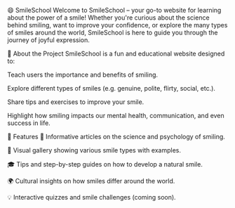 😄 SmileSchool
Welcome to SmileSchool – your go-to website for learning about the power of a smile! Whether you're curious about the science behind smiling, want to improve your confidence, or explore the many types of smiles around the world, SmileSchool is here to guide you through the journey of joyful expression.

🌟 About the Project
SmileSchool is a fun and educational website designed to:

Teach users the importance and benefits of smiling.

Explore different types of smiles (e.g. genuine, polite, flirty, social, etc.).

Share tips and exercises to improve your smile.

Highlight how smiling impacts our mental health, communication, and even success in life.

🧠 Features
📝 Informative articles on the science and psychology of smiling.

📸 Visual gallery showing various smile types with examples.

🎓 Tips and step-by-step guides on how to develop a natural smile.

🌍 Cultural insights on how smiles differ around the world.

💡 Interactive quizzes and smile challenges (coming soon).